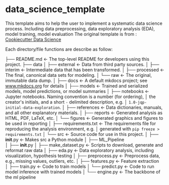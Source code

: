 # data_science_template

This template aims to help the user to implement a systematic data science process. Including data preprocessing, data exploratory analysis (EDA), model training, model evaluation
The original template is from : [Cookiecutter Data Science](https://cookiecutter-data-science.drivendata.org/)

Each directory/file functions are describe as follow:

├── README.md          <- The top-level README for developers using this project.
├── data
│   ├── external       <- Data from third party sources.
│   ├── interim        <- Intermediate data that has been transformed.
│   ├── processed      <- The final, canonical data sets for modeling.
│   └── raw            <- The original, immutable data dump.
│
├── docs               <- A default mkdocs project; see www.mkdocs.org for details
│
├── models             <- Trained and serialized models, model predictions, or model summaries
│
├── notebooks          <- Jupyter notebooks. Naming convention is a number (for ordering),
│                         the creator's initials, and a short `-` delimited description, e.g.
│                         `1.0-jqp-initial-data-exploration`.
│
├── references         <- Data dictionaries, manuals, and all other explanatory materials.
│
├── reports            <- Generated analysis as HTML, PDF, LaTeX, etc.
│   └── figures        <- Generated graphics and figures to be used in reporting
│
├── requirements.txt   <- The requirements file for reproducing the analysis environment, e.g.
│                         generated with `pip freeze > requirements.txt`
│
└── src                <- Source code for use in this project.
    │
    ├── __init__.py             <- Makes src a Python module
    │
    ├── ML_Pipeline                
    │   ├── __init__.py
    │   ├── make_dataset.py     <- Scripts to download, generate and reformat raw data
    │   ├── eda.py              <- Data exploratory analysis, including visualization, hypothesis testing
    │   ├── preprocess.py       <- Preprocess data, e.g., missing values, outliers, etc.
    │   ├── features.py         <- Feature extraction         
    │   ├── train.py            <- Code to train models
    │   └── predict.py          <- Code to run model inference with trained models 
    │
    └── engine.py               <- The backbone of the ml pipeline